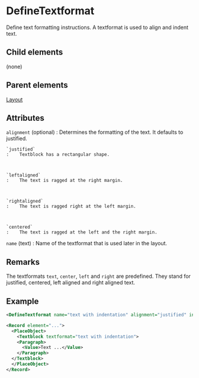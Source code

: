 # DefineTextformat



Define text formatting instructions. A textformat is used to align and indent text.



##  Child elements

(none)

##  Parent elements

[Layout](../layout.md)


## Attributes



`alignment` (optional)
:   Determines the formatting of the text. It defaults to justified.



    `justified`
    :    Textblock has a rectangular shape.



    `leftaligned`
    :    The text is ragged at the right margin.



    `rightaligned`
    :    The text is ragged right at the left margin.



    `centered`
    :    The text is ragged at the left and the right margin.




`name` (text)
:   Name of the textformat that is used later in the layout.




## Remarks
The textformats `text`, `center`, `left` and `right` are predefined. They stand for justified, centered, left aligned and right aligned text.


## Example

```xml
<DefineTextformat name="text with indentation" alignment="justified" indentation="1cm"/>

<Record element="...">
  <PlaceObject>
    <Textblock textformat="text with indentation">
    <Paragraph>
      <Value>Text ...</Value>
    </Paragraph>
  </Textblock>
  </PlaceObject>
</Record>

```





